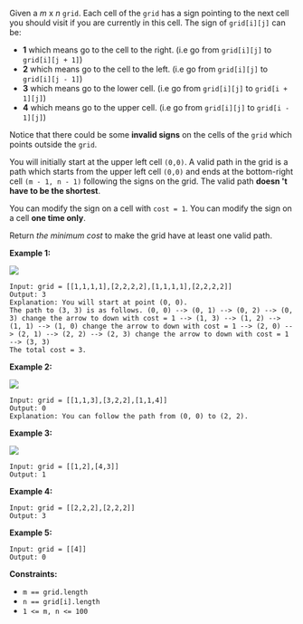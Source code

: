 Given a _m_ x _n_ `grid`. Each cell of the `grid` has a sign pointing to the
next cell you should visit if you are currently in this cell. The sign of
`grid[i][j]` can be:

  * **1** which means go to the cell to the right. (i.e go from `grid[i][j]` to `grid[i][j + 1]`)
  * **2** which means go to the cell to the left. (i.e go from `grid[i][j]` to `grid[i][j - 1]`)
  * **3** which means go to the lower cell. (i.e go from `grid[i][j]` to `grid[i + 1][j]`)
  * **4** which means go to the upper cell. (i.e go from `grid[i][j]` to `grid[i - 1][j]`)

Notice that there could be some **invalid signs** on the cells of the `grid`
which points outside the `grid`.

You will initially start at the upper left cell `(0,0)`. A valid path in the
grid is a path which starts from the upper left cell `(0,0)` and ends at the
bottom-right cell `(m - 1, n - 1)` following the signs on the grid. The valid
path **doesn 't have to be the shortest**.

You can modify the sign on a cell with `cost = 1`. You can modify the sign on
a cell **one time only**.

Return _the minimum cost_ to make the grid have at least one valid path.



**Example 1:**

![](https://assets.leetcode.com/uploads/2020/02/13/grid1.png)

    
    
    Input: grid = [[1,1,1,1],[2,2,2,2],[1,1,1,1],[2,2,2,2]]
    Output: 3
    Explanation: You will start at point (0, 0).
    The path to (3, 3) is as follows. (0, 0) --> (0, 1) --> (0, 2) --> (0, 3) change the arrow to down with cost = 1 --> (1, 3) --> (1, 2) --> (1, 1) --> (1, 0) change the arrow to down with cost = 1 --> (2, 0) --> (2, 1) --> (2, 2) --> (2, 3) change the arrow to down with cost = 1 --> (3, 3)
    The total cost = 3.
    

**Example 2:**

![](https://assets.leetcode.com/uploads/2020/02/13/grid2.png)

    
    
    Input: grid = [[1,1,3],[3,2,2],[1,1,4]]
    Output: 0
    Explanation: You can follow the path from (0, 0) to (2, 2).
    

**Example 3:**

![](https://assets.leetcode.com/uploads/2020/02/13/grid3.png)

    
    
    Input: grid = [[1,2],[4,3]]
    Output: 1
    

**Example 4:**

    
    
    Input: grid = [[2,2,2],[2,2,2]]
    Output: 3
    

**Example 5:**

    
    
    Input: grid = [[4]]
    Output: 0
    



**Constraints:**

  * `m == grid.length`
  * `n == grid[i].length`
  * `1 <= m, n <= 100`

